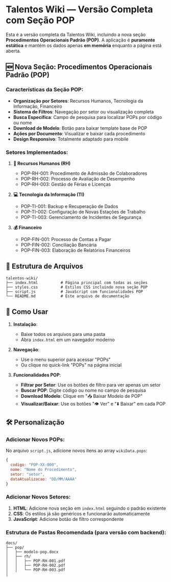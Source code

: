 # Talentos Wiki — Versão Completa com Seção POP

Esta é a versão completa da Talentos Wiki, incluindo a nova seção **Procedimentos Operacionais Padrão (POP)**. A aplicação é **puramente estática** e mantém os dados apenas **em memória** enquanto a página está aberta.

## 🆕 Nova Seção: Procedimentos Operacionais Padrão (POP)

### Características da Seção POP:
- **Organização por Setores**: Recursos Humanos, Tecnologia da Informação, Financeiro
- **Sistema de Filtros**: Navegação por setor ou visualização completa
- **Busca Específica**: Campo de pesquisa para localizar POPs por código ou nome
- **Download de Modelo**: Botão para baixar template base de POP
- **Ações por Documento**: Visualizar e baixar cada procedimento
- **Design Responsivo**: Totalmente adaptado para mobile

### Setores Implementados:
1. **📁 Recursos Humanos (RH)**
   - POP-RH-001: Procedimento de Admissão de Colaboradores
   - POP-RH-002: Processo de Avaliação de Desempenho
   - POP-RH-003: Gestão de Férias e Licenças

2. **💻 Tecnologia da Informação (TI)**
   - POP-TI-001: Backup e Recuperação de Dados
   - POP-TI-002: Configuração de Novas Estações de Trabalho
   - POP-TI-003: Gerenciamento de Incidentes de Segurança

3. **💰 Financeiro**
   - POP-FIN-001: Processo de Contas a Pagar
   - POP-FIN-002: Conciliação Bancária
   - POP-FIN-003: Elaboração de Relatórios Financeiros

## 📁 Estrutura de Arquivos

```
talentos-wiki/
├── index.html          # Página principal com todas as seções
├── styles.css          # Estilos CSS incluindo nova seção POP
├── script.js           # JavaScript com funcionalidades POP
└── README.md           # Este arquivo de documentação
```

## 🚀 Como Usar

1. **Instalação**: 
   - Baixe todos os arquivos para uma pasta
   - Abra `index.html` em um navegador moderno

2. **Navegação**:
   - Use o menu superior para acessar "POPs"
   - Ou clique no quick-link "POPs" na página inicial

3. **Funcionalidades POP**:
   - **Filtrar por Setor**: Use os botões de filtro para ver apenas um setor
   - **Buscar POP**: Digite código ou nome no campo de pesquisa
   - **Download Modelo**: Clique em "📥 Baixar Modelo de POP"
   - **Visualizar/Baixar**: Use os botões "👁️ Ver" e "⬇️ Baixar" em cada POP

## 🛠️ Personalização

### Adicionar Novos POPs:
No arquivo `script.js`, adicione novos itens ao array `wikiData.pops`:

```javascript
{ 
  codigo: "POP-XX-000", 
  nome: "Nome do Procedimento", 
  setor: "setor", 
  dataAtualizacao: "DD/MM/AAAA" 
}
```

### Adicionar Novos Setores:
1. **HTML**: Adicione nova seção em `index.html` seguindo o padrão existente
2. **CSS**: Os estilos já são genéricos e funcionarão automaticamente
3. **JavaScript**: Adicione botão de filtro correspondente

### Estrutura de Pastas Recomendada (para versão com backend):
```
docs/
├── pop/
│   ├── modelo-pop.docx
│   ├── rh/
│   │   ├── POP-RH-001.pdf
│   │   ├── POP-RH-002.pdf
│   │   └── POP-RH-003.pdf
│   